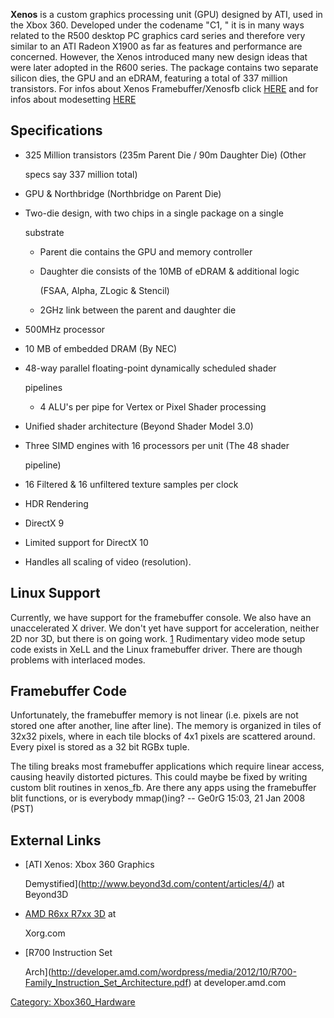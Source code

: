 **Xenos** is a custom graphics processing unit (GPU) designed by ATI, 
used in the Xbox 360. Developed under the codename "C1, " it is in many
ways related to the R500 desktop PC graphics card series and therefore
very similar to an ATI Radeon X1900 as far as features and performance
are concerned. However, the Xenos introduced many new design ideas that
were later adopted in the R600 series. The package contains two separate
silicon dies, the GPU and an eDRAM, featuring a total of 337 million
transistors. For infos about Xenos Framebuffer/Xenosfb click
[HERE](Xenos_Framebuffer "wikilink") and for infos about modesetting
[HERE](Modesetting "wikilink")

## Specifications

  + 325 Million transistors (235m Parent Die / 90m Daughter Die) (Other

    specs say 337 million total)

  + GPU & Northbridge (Northbridge on Parent Die)
  + Two-die design, with two chips in a single package on a single

    substrate

      - Parent die contains the GPU and memory controller
      - Daughter die consists of the 10MB of eDRAM & additional logic

        (FSAA, Alpha, ZLogic & Stencil)

      - 2GHz link between the parent and daughter die
  + 500MHz processor
  + 10 MB of embedded DRAM (By NEC)
  + 48-way parallel floating-point dynamically scheduled shader

    pipelines

      - 4 ALU's per pipe for Vertex or Pixel Shader processing
  + Unified shader architecture (Beyond Shader Model 3.0)
  + Three SIMD engines with 16 processors per unit (The 48 shader

    pipeline)

  + 16 Filtered & 16 unfiltered texture samples per clock
  + HDR Rendering
  + DirectX 9
  + Limited support for DirectX 10
  + Handles all scaling of video (resolution).

## Linux Support

Currently, we have support for the framebuffer console. We also have an
unaccelerated X driver. We don't yet have support for acceleration, 
neither 2D nor 3D, but there is on going work.
[1](http://debugmo.de/2007/09/fear-triangles) Rudimentary video mode
setup code exists in XeLL and the Linux framebuffer driver. There are
though problems with interlaced modes.

## Framebuffer Code

Unfortunately, the framebuffer memory is not linear (i.e. pixels are not
stored one after another, line after line). The memory is organized in
tiles of 32x32 pixels, where in each tile blocks of 4x1 pixels are
scattered around. Every pixel is stored as a 32 bit RGBx tuple.

The tiling breaks most framebuffer applications which require linear
access, causing heavily distorted pictures. This could maybe be fixed by
writing custom blit routines in xenos_fb. Are there any apps using the
framebuffer blit functions, or is everybody mmap()ing? -- Ge0rG 15:03, 
21 Jan 2008 (PST)

## External Links

  + [ATI Xenos: Xbox 360 Graphics

    Demystified](http://www.beyond3d.com/content/articles/4/) at
    Beyond3D

  + [AMD R6xx R7xx 3D](https://www.x.org/docs/AMD/old/R6xx_R7xx_3D.pdf) at

    Xorg.com

  + [R700 Instruction Set

    Arch](http://developer.amd.com/wordpress/media/2012/10/R700-Family_Instruction_Set_Architecture.pdf)
    at developer.amd.com

[Category: Xbox360_Hardware](Category_Xbox360_Hardware)
